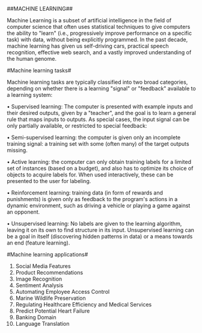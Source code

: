 ##MACHINE LEARNING##

Machine Learning is a subset of artificial intelligence in the field of computer science that often uses statistical
techniques to give computers the ability to "learn" (i.e., progressively improve performance on a specific task)
with data, without being explicitly programmed. In the past decade, machine learning has given us self-driving
cars, practical speech recognition, effective web search, and a vastly improved understanding of the human
genome.

#Machine learning tasks#

Machine learning tasks are typically classified into two broad categories, depending on whether there is a
learning "signal" or "feedback" available to a learning system:

• Supervised learning: The computer is presented with example inputs and their desired outputs,
given by a "teacher", and the goal is to learn a general rule that maps inputs to outputs. As special
cases, the input signal can be only partially available, or restricted to special feedback:

• Semi-supervised learning: the computer is given only an incomplete training signal: a training set
with some (often many) of the target outputs missing.

• Active learning: the computer can only obtain training labels for a limited set of instances (based
on a budget), and also has to optimize its choice of objects to acquire labels for. When used
interactively, these can be presented to the user for labeling.

• Reinforcement learning: training data (in form of rewards and punishments) is given only as
feedback to the program's actions in a dynamic environment, such as driving a vehicle or playing
a game against an opponent.

• Unsupervised learning: No labels are given to the learning algorithm, leaving it on its own to find
structure in its input. Unsupervised learning can be a goal in itself (discovering hidden patterns
in data) or a means towards an end (feature learning).

#Machine learning applications#

1. Social Media Features
2. Product Recommendations
3. Image Recognition
4. Sentiment Analysis
5. Automating Employee Access Control
6.  Marine Wildlife Preservation
7.  Regulating Healthcare Efficiency and Medical Services
8.  Predict Potential Heart Failure
9.  Banking Domain
10. Language Translation
